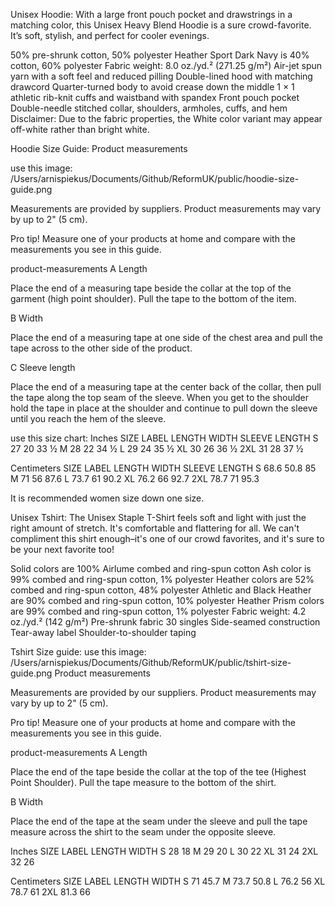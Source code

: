 Unisex Hoodie: With a large front pouch pocket and drawstrings in a matching color, this Unisex Heavy Blend Hoodie is a sure crowd-favorite. It’s soft, stylish, and perfect for cooler evenings.

50% pre-shrunk cotton, 50% polyester
Heather Sport Dark Navy is 40% cotton, 60% polyester
Fabric weight: 8.0 oz./yd.² (271.25 g/m²)
Air-jet spun yarn with a soft feel and reduced pilling
Double-lined hood with matching drawcord
Quarter-turned body to avoid crease down the middle
1 × 1 athletic rib-knit cuffs and waistband with spandex
Front pouch pocket
Double-needle stitched collar, shoulders, armholes, cuffs, and hem
Disclaimer: Due to the fabric properties, the White color variant may appear off-white rather than bright white.

Hoodie Size Guide: 
Product measurements

use this image: /Users/arnispiekus/Documents/Github/ReformUK/public/hoodie-size-guide.png 

Measurements are provided by suppliers. Product measurements may vary by up to 2" (5 cm).

Pro tip! Measure one of your products at home and compare with the measurements you see in this guide.

product-measurements
A Length

 

Place the end of a measuring tape beside the collar at the top of the garment (high point shoulder). Pull the tape to the bottom of the item.

B Width

Place the end of a measuring tape at one side of the chest area and pull the tape across to the other side of the product.

C Sleeve length

Place the end of a measuring tape at the center back of the collar, then pull the tape along the top seam of the sleeve. When you get to the shoulder hold the tape in place at the shoulder and continue to pull down the sleeve until you reach the hem of the sleeve.

use this size chart: 
Inches
SIZE LABEL	LENGTH	WIDTH	SLEEVE LENGTH
S	27	20	33 ½
M	28	22	34 ½
L	29	24	35 ½
XL	30	26	36 ½
2XL	31	28	37 ½

Centimeters
SIZE LABEL	LENGTH	WIDTH	SLEEVE LENGTH
S	68.6	50.8	85
M	71	56	87.6
L	73.7	61	90.2
XL	76.2	66	92.7
2XL	78.7	71	95.3

It is recommended women size down one size. 

Unisex Tshirt: 
The Unisex Staple T-Shirt feels soft and light with just the right amount of stretch. It's comfortable and flattering for all. We can't compliment this shirt enough–it's one of our crowd favorites, and it's sure to be your next favorite too! 

Solid colors are 100% Airlume combed and ring-spun cotton
Ash color is 99% combed and ring-spun cotton, 1% polyester
Heather colors are 52% combed and ring-spun cotton, 48% polyester
Athletic and Black Heather are 90% combed and ring-spun cotton, 10% polyester
Heather Prism colors are 99% combed and ring-spun cotton, 1% polyester
Fabric weight: 4.2 oz./yd.² (142 g/m²)
Pre-shrunk fabric
30 singles
Side-seamed construction
Tear-away label
Shoulder-to-shoulder taping 


Tshirt Size guide: 
use this image: /Users/arnispiekus/Documents/Github/ReformUK/public/tshirt-size-guide.png
Product measurements

Measurements are provided by our suppliers. Product measurements may vary by up to 2" (5 cm).

Pro tip! Measure one of your products at home and compare with the measurements you see in this guide.

product-measurements
A Length

Place the end of the tape beside the collar at the top of the tee (Highest Point Shoulder). Pull the tape measure to the bottom of the shirt.

B Width

Place the end of the tape at the seam under the sleeve and pull the tape measure across the shirt to the seam under the opposite sleeve.

Inches
SIZE LABEL	LENGTH	WIDTH
S	28	18
M	29	20
L	30	22
XL	31	24
2XL	32	26

Centimeters
SIZE LABEL	LENGTH	WIDTH
S	71	45.7
M	73.7	50.8
L	76.2	56
XL	78.7	61
2XL	81.3	66
